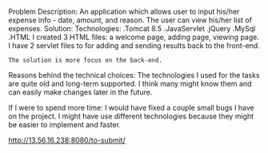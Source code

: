 Problem Description:
	An application which allows user to input his/her expense info - date, amount, and reason.
	The user can view his/her list of expenses.
Solution:
	Technologies:
		.Tomcat 8.5
		.JavaServlet
		.jQuery
		.MySql
		.HTML
	I created 3 HTML files: a welcome page, adding page, viewing page.
	I have 2 servlet files to for adding and sending results back to the front-end.
	
	The solution is more focus on the back-end.
	
Reasons behind the technical choices:
	The technologies I used for the tasks are quite old and long-term supported.
	I think many might know them and can easily make changes later in the future.

If I were to spend more time:
	I would have fixed a couple small bugs I have on the project.
	I might have use different technologies because they might be easier to implement and faster.

	
http://13.56.16.238:8080/to-submit/
	